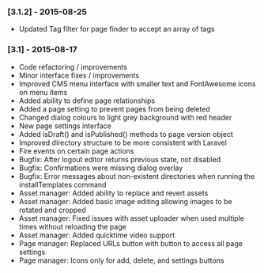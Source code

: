 ### [3.1.2] - 2015-08-25

  * Updated Tag filter for page finder to accept an array of tags

### [3.1] - 2015-08-17

  * Code refactoring / improvements
  * Minor interface fixes / improvements
  * Improved CMS menu interface with smaller text and FontAwesome icons on menu items
  * Added ability to define page relationships
  * Added a page setting to prevent pages from being deleted
  * Changed dialog colours to light grey background with red header
  * New page settings interface
  * Added isDraft() and isPublished() methods to page version object
  * Improved directory structure to be more consistent with Laravel
  * Fire events on certain page actions
  * Bugfix: After logout editor returns previous state, not disabled
  * Bugfix: Confirmations were missing dialog overlay
  * Bugfix: Error messages about non-existent directories when running the installTemplates command
  * Asset manager: Added ability to replace and revert assets
  * Asset manager: Added basic image editing allowing images to be rotated and cropped
  * Asset manager: Fixed issues with asset uploader when used multiple times without reloading the page
  * Asset manager: Added quicktime video support
  * Page manager: Replaced URLs button with button to access all page settings
  * Page manager: Icons only for add, delete, and settings buttons 

